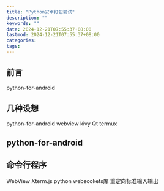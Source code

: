 ```yaml
---
title: "Python安卓打包尝试"
description: ""
keywords: ""
date: 2024-12-21T07:55:37+08:00
lastmod: 2024-12-21T07:55:37+08:00
categories: 
tags:  
---
```

## 前言
python-for-android
## 几种设想
python-for-android
	webview
	kivy
	Qt
termux
## python-for-android

## 命令行程序
WebView Xterm.js
python webscokets库
重定向标准输入输出

<!--stackedit_data:
eyJoaXN0b3J5IjpbLTE0Njc3NzExODgsLTIxNDMzMzQxMDFdfQ
==
-->